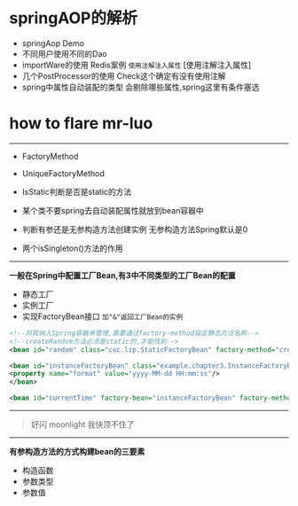 # springAOP的解析

- springAop Demo
- 不同用户使用不同的Dao
- importWare的使用 Redis案例 `使用注解注入属性` [使用注解注入属性]
- 几个PostProcessor的使用 Check这个确定有没有使用注解
- spring中属性自动装配的类型 会剔除哪些属性,spring这里有条件塞选

# how to flare mr-luo

------

- FactoryMethod
- UniqueFactoryMethod
- IsStatic判断是否是static的方法
- 某个类不要spring去自动装配属性就放到bean容器中

- 判断有参还是无参构造方法创建实例 无参构造方法Spring默认是0
- 两个isSingleton()方法的作用

------

**一般在Spring中配置工厂Bean,有3中不同类型的工厂Bean的配置**

- 静态工厂
- 实例工厂
- 实现FactoryBean接口 `加"&"返回工厂Bean的实例`

```xml
<!--将其纳入Spring容器来管理,需要通过factory-method指定静态方法名称-->
<!--createRandom方法必须是static的,才能找到-->
<bean id="random" class="csc.lzp.StaticFactoryBean" factory-method="createRandom" scope="prototype"/>
```

```xml
<bean id="instanceFactoryBean" class="example.chapter3.InstanceFactoryBean">
<property name="format" value="yyyy-MM-dd HH:mm:ss"/>
</bean>

<bean id="currentTime" factory-bean="instanceFactoryBean" factory-method="createTime"/>
```

------

>好闪 moonlight 我快顶不住了

------

**有参构造方法的方式构建bean的三要素**

- 构造函数
- 参数类型
- 参数值